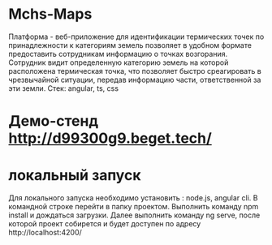 # Mchs-Maps

Платформа - веб-приложение для идентификации термических точек по принадлежности к категориям земель позволяет в удобном формате предоставить сотрудникам информацию о точках возгорания. Сотрудник видит определенную категорию земель на которой расположена термическая точка, что позволяет быстро среагировать в чрезвычайной ситуации, передав информацию части, ответственной за эти земли.
Стек: angular, ts, css

# Демо-стенд http://d99300g9.beget.tech/

# локальный запуск 
Для локального запуска необходимо установить : node.js, angular cli.
В командной строке перейти в папку проектом.
Выполнить команду npm install и дождаться загрузки.
Далее выполнить команду ng serve, после которой проект собирется и будет доступен по адресу http://localhost:4200/
